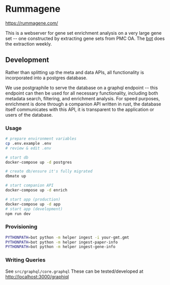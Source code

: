 # Rummagene

<https://rummagene.com/>

This is a webserver for gene set enrichment analysis on a very large gene set -- one constructed by extracting gene sets from PMC OA. The [bot](https://github.com/MaayanLab/rummagene/tree/main/bot) does the extraction weekly.

## Development
Rather than splitting up the meta and data APIs, all functionality is incorporated into a postgres database.

We use postgraphile to serve the database on a graphql endpoint -- this endpoint can then be used for all necessary functionality, including both metadata search, filtering, and enrichment analysis. For speed purposes, enrichment is done through a companion API written in rust, the database itself communicates with this API, it is transparent to the application or users of the database.

### Usage
```bash
# prepare environment variables
cp .env.example .env
# review & edit .env

# start db
docker-compose up -d postgres

# create db/ensure it's fully migrated
dbmate up

# start companion API
docker-compose up -d enrich

# start app (production)
docker-compose up -d app
# start app (development)
npm run dev
```

### Provisioning
```bash
PYTHONPATH=bot python -m helper ingest -i your-gmt.gmt
PYTHONPATH=bot python -m helper ingest-paper-info
PYTHONPATH=bot python -m helper ingest-gene-info
```

### Writing Queries
See `src/graphql/core.graphql`
These can be tested/developed at <http://localhost:3000/graphiql>
